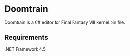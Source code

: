 # Doomtrain
Doomtrain is a C# editor for Final Fantasy VIII kernel.bin file.



## Requirements
.NET Framework 4.5
